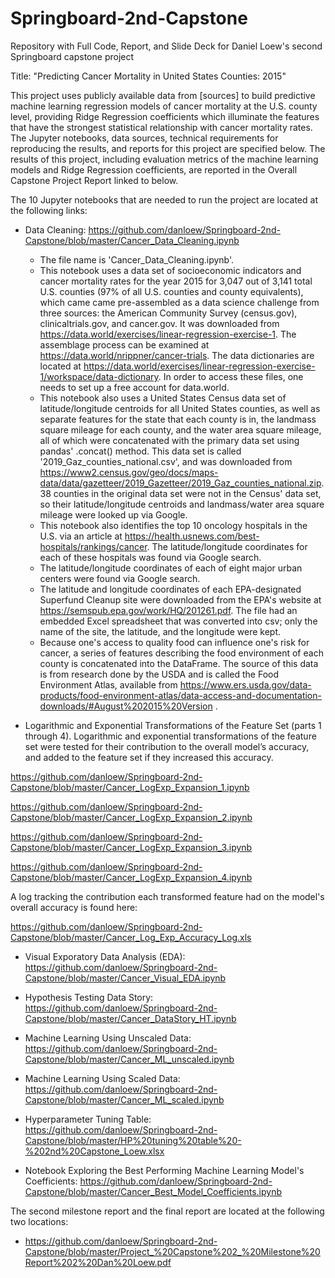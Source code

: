 # Springboard-2nd-Capstone
Repository with Full Code, Report, and Slide Deck for Daniel Loew's second Springboard capstone project

Title: "Predicting Cancer Mortality in United States Counties: 2015"

This project uses publicly available data from [sources] to build predictive machine learning regression models of cancer mortality at the U.S. county level, providing Ridge  Regression coefficients which illuminate the features that have the strongest statistical relationship with cancer mortality rates. The Jupyter notebooks, data sources, technical requirements for reproducing the results, and reports for this project are specified below. The results of this project, including evaluation metrics of the machine learning models and Ridge Regression coefficients, are reported in the Overall Capstone Project Report linked to below.

The 10 Jupyter notebooks that are needed to run the project are located at the following links:

- Data Cleaning:
  https://github.com/danloew/Springboard-2nd-Capstone/blob/master/Cancer_Data_Cleaning.ipynb
  
  - The file name is 'Cancer_Data_Cleaning.ipynb'.
  - This notebook uses a data set of socioeconomic indicators and cancer mortality rates for the year 2015 for 3,047 out of 3,141 total U.S. counties (97%    of all U.S. counties and county equivalents), which came came pre-assembled as a data science challenge from three sources: the American Community Survey (census.gov), clinicaltrials.gov, and cancer.gov. It was downloaded from https://data.world/exercises/linear-regression-exercise-1​. The assemblage process can be examined at ​https://data.world/nrippner/cancer-trials​. The data dictionaries are located at https://data.world/exercises/linear-regression-exercise-1/workspace/data-dictionary​. In order to access these files, one needs to set up a free account for data.world.
  - This notebook also uses a United States Census data set of latitude/longitude centroids for all United States counties, as well as separate features for the state that each county is in, the landmass square mileage for each county, and the water area square mileage, all of which were concatenated with the primary data set using pandas' .concat() method. This data set is called '2019_Gaz_counties_national.csv', and was downloaded from https://www2.census.gov/geo/docs/maps-data/data/gazetteer/2019_Gazetteer/2019_Gaz_counties_national.zip. 38 counties in the original data set were not in the Census' data set, so their latitude/longitude centroids and landmass/water area square mileage were looked up via Google.
  - This notebook also identifies the top 10 oncology hospitals in the U.S. via an article at https://health.usnews.com/best-hospitals/rankings/cancer. The latitude/longitude coordinates for each of these hospitals was found via Google search.
  - The latitude/longitude coordinates of each of eight major urban centers were found via Google search.
  - The latitude and longitude coordinates of each EPA-designated Superfund Cleanup site were downloaded from the EPA's website at https://semspub.epa.gov/work/HQ/201261.pdf. The file had an embedded Excel spreadsheet that was converted into csv; only the name of the site, the latitude, and the longitude were kept.
  - Because one's access to quality food can influence one's risk for cancer, a series of features describing the food environment of each county is concatenated into the DataFrame. The source of this data is from research done by the USDA and is called the Food Environment Atlas, available from https://www.ers.usda.gov/data-products/food-environment-atlas/data-access-and-documentation-downloads/#August%202015%20Version .
  
 - Logarithmic and Exponential Transformations of the Feature Set (parts 1 through 4). Logarithmic and exponential transformations of the feature set were tested for their contribution to the overall model’s accuracy, and added to the feature set if they increased this accuracy.
 
 https://github.com/danloew/Springboard-2nd-Capstone/blob/master/Cancer_LogExp_Expansion_1.ipynb
 
 https://github.com/danloew/Springboard-2nd-Capstone/blob/master/Cancer_LogExp_Expansion_2.ipynb
 
 https://github.com/danloew/Springboard-2nd-Capstone/blob/master/Cancer_LogExp_Expansion_3.ipynb
 
 https://github.com/danloew/Springboard-2nd-Capstone/blob/master/Cancer_LogExp_Expansion_4.ipynb 
 
 A log tracking the contribution each transformed feature had on the model's overall accuracy is found here:
 
 https://github.com/danloew/Springboard-2nd-Capstone/blob/master/Cancer_Log_Exp_Accuracy_Log.xls

- Visual Exporatory Data Analysis (EDA): https://github.com/danloew/Springboard-2nd-Capstone/blob/master/Cancer_Visual_EDA.ipynb

- Hypothesis Testing Data Story: https://github.com/danloew/Springboard-2nd-Capstone/blob/master/Cancer_DataStory_HT.ipynb

- Machine Learning Using Unscaled Data: https://github.com/danloew/Springboard-2nd-Capstone/blob/master/Cancer_ML_unscaled.ipynb

- Machine Learning Using Scaled Data: https://github.com/danloew/Springboard-2nd-Capstone/blob/master/Cancer_ML_scaled.ipynb

- Hyperparameter Tuning Table: https://github.com/danloew/Springboard-2nd-Capstone/blob/master/HP%20tuning%20table%20-%202nd%20Capstone_Loew.xlsx

- Notebook Exploring the Best Performing Machine Learning Model's Coefficients: https://github.com/danloew/Springboard-2nd-Capstone/blob/master/Cancer_Best_Model_Coefficients.ipynb

The second milestone report and the final report are located at the following two locations:

- https://github.com/danloew/Springboard-2nd-Capstone/blob/master/Project_%20Capstone%202_%20Milestone%20Report%202%20Dan%20Loew.pdf
